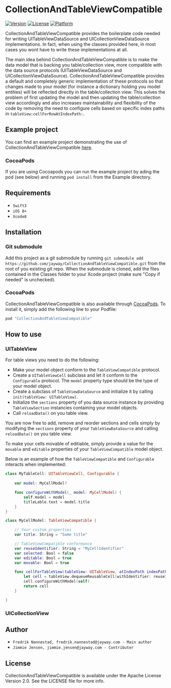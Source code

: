 # CollectionAndTableViewCompatible

[![Version](https://img.shields.io/cocoapods/v/CollectionAndTableViewCompatible.svg?style=flat)](http://cocoapods.org/pods/CollectionAndTableViewCompatible)
[![License](https://img.shields.io/cocoapods/l/CollectionAndTableViewCompatible.svg?style=flat)](http://cocoapods.org/pods/CollectionAndTableViewCompatible)
[![Platform](https://img.shields.io/cocoapods/p/CollectionAndTableViewCompatible.svg?style=flat)](http://cocoapods.org/pods/CollectionAndTableViewCompatible)

CollectionAndTableViewCompatible provides the boilerplate code needed for writing UITableViewDataSource and UICollectionViewDataSource implementations. In fact, when using the classes provided here, in most cases you wont have to write these implementations at all.

The main idea behind CollectionAndTableViewCompatible is to make the data model that is backing you table/collection view, more compatible with the data source protocols (UITableViewDataSource and UICollectionViewDataSource). CollectionAndTableViewCompatible provides a default and completely generic implementation of these protocols so that changes made to your model (for instance a dictionary holding you model entities) will be reflected directly in the table/collection view. This solves the problem of first updating the model and then updating the table/collection view accordingly and also increases maintainability and flexibility of the code by removing the need to configure cells based on specific index paths in `tableView:cellForRowAtIndexPath:`.

## Example project

You can find an example project demonstrating the use of CollectionAndTableViewCompatible [here](https://github.com/jayway/CollectionAndTableViewCompatibleExample).

### CocoaPods
If you are using Cocoapods you can run the example project by ading the pod (see below) and running `pod install` from the Example directory.

## Requirements

- `Swift3`
- `iOS 8+`
- `Xcode8`

## Installation

### Git submodule

Add this project as a git submodule by running `git submodule add https://github.com/jayway/CollectionAndTableViewCompatible.git` from the root of you existing git repo. When the submodule is cloned, add the files contained in the Classes folder to your Xcode project (make sure "Copy if needed" is unchecked).

### CocoaPods

CollectionAndTableViewCompatible is also available through [CocoaPods](http://cocoapods.org). To install
it, simply add the following line to your Podfile:

```ruby
pod "CollectionAndTableViewCompatible"
```

## How to use

### UITableView

For table views you need to do the following:

- Make your model object conform to the `TableViewCompatible` protocol. 
- Create a `UITableViewCell` subclass and let it conform to the `Configurable` protocol. The `model` property type should be the type of your model object. 
- Create a subclass of `TableViewDataSource` and initialize it by calling `init(tableView: UITableView)`.
- Initialize the `sections` property of you data source instance by providing `TableViewSection` instancies containing your model objects.
- Call `reloadData()` on you table view.

You are now free to add, remove and reorder sections and cells simply by modifying the `sections` property of your `TableViewDataSource` and calling `reloadData()` on you table view.

To make your cells movable of editiable, simply provide a value for the `movable` and `editable` properties of your `TableViewCompatible` model object.

Below is an example of how the `TableViewCompatible` and `Configurable` interacts when implemented:

```swift
class MyTableCell: UITableViewCell, Configurable {
    
    var model: MyCellModel?

    func configureWithModel(_ model: MyCellModel) {
        self.model = model
        titleLable.text = model.title
    }
}

class MyCellModel: TableViewCompatible {

    // Your custom properties
    var title: String = "Some title"

    // TableViewCompatible conformance
    var reuseIdentifier: String = "MyCellIdentifier"
    var selected: Bool = false
    var editable: Bool = true
    var movable: Bool = true

    func cellForTableView(tableView: UITableView, atIndexPath indexPath: IndexPath) -> UITableViewCell {
        let cell = tableView.dequeueReusableCell(withIdentifier: reuseIdentifier, for: indexPath) as! MyTableCell
        cell.configureWithModel(self)
        return cell
    }

}
```

### UICollectionView

## Author

- `Fredrik Nannestad, fredrik.nannestad@jayway.com - Main author`
- `Jimmie Jensen, jimmie.jensen@jayway.com - Contributer`

## License

CollectionAndTableViewCompatible is available under the Apache License Version 2.0. See the LICENSE file for more info.
